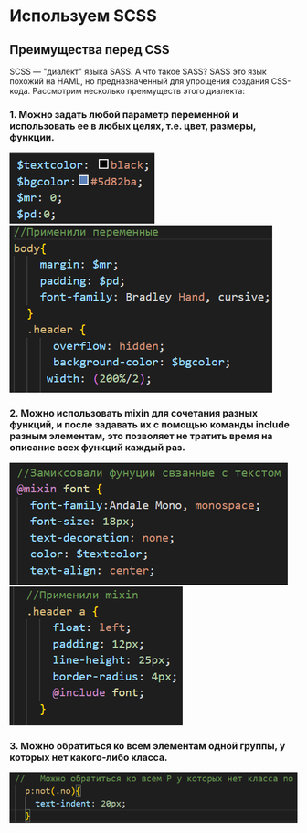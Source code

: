 # Используем SCSS

## Преимущества перед CSS

SCSS — "диалект" языка SASS. А что такое SASS? SASS это язык похожий на HAML, но предназначенный для упрощения создания CSS-кода. Рассмотрим несколько преимуществ 
этого диалекта:

### 1. Можно задать любой параметр переменной и использовать ее в любых целях, т.е. цвет, размеры, функции. 
![Преимущество 1](./img/Screenshot_2.png)<br>
![Пример](./img/Screenshot_4.png)


### 2. Можно использовать mixin для сочетания разных функций, и после задавать их c помощью команды include разным элементам, это позволяет не тратить время на описание всех функций каждый раз.
![Преимущество 2](./img/Screenshot_3.png)<br>
![Пример](./img/Screenshot_1.png)

### 3. Можно обратиться ко всем элементам одной группы, у которых нет какого-либо класса. ### 
![Преимущество 3](./img/Screenshot_5.png)
